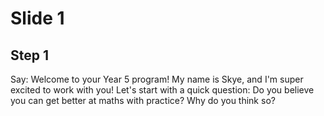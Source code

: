 # Slide 1

## Step 1

Say: Welcome to your Year 5 program! My name is Skye, and I'm super excited to work with you! Let's start with a quick question: Do you believe you can get better at maths with practice? Why do you think so?

